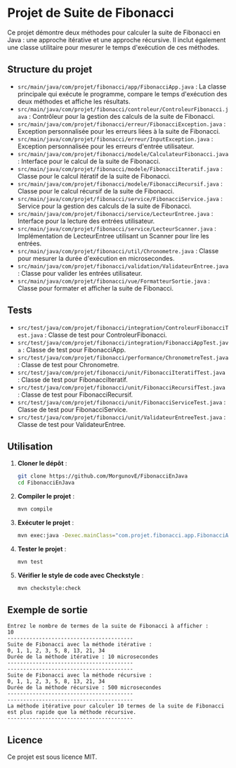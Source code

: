 # Projet de Suite de Fibonacci

Ce projet démontre deux méthodes pour calculer la suite de Fibonacci en Java : une approche itérative et une approche récursive. Il inclut également une classe utilitaire pour mesurer le temps d'exécution de ces méthodes.

## Structure du projet

- `src/main/java/com/projet/fibonacci/app/FibonacciApp.java` : La classe principale qui exécute le programme, compare le temps d'exécution des deux méthodes et affiche les résultats.
- `src/main/java/com/projet/fibonacci/controleur/ControleurFibonacci.java` : Contrôleur pour la gestion des calculs de la suite de Fibonacci.
- `src/main/java/com/projet/fibonacci/erreur/FibonacciException.java` : Exception personnalisée pour les erreurs liées à la suite de Fibonacci.
- `src/main/java/com/projet/fibonacci/erreur/InputException.java` : Exception personnalisée pour les erreurs d'entrée utilisateur.
- `src/main/java/com/projet/fibonacci/modele/CalculateurFibonacci.java` : Interface pour le calcul de la suite de Fibonacci.
- `src/main/java/com/projet/fibonacci/modele/FibonacciIteratif.java` : Classe pour le calcul itératif de la suite de Fibonacci.
- `src/main/java/com/projet/fibonacci/modele/FibonacciRecursif.java` : Classe pour le calcul récursif de la suite de Fibonacci.
- `src/main/java/com/projet/fibonacci/service/FibonacciService.java` : Service pour la gestion des calculs de la suite de Fibonacci.
- `src/main/java/com/projet/fibonacci/service/LecteurEntree.java` : Interface pour la lecture des entrées utilisateur.
- `src/main/java/com/projet/fibonacci/service/LecteurScanner.java` : Implémentation de LecteurEntree utilisant un Scanner pour lire les entrées.
- `src/main/java/com/projet/fibonacci/util/Chronometre.java` : Classe pour mesurer la durée d'exécution en microsecondes.
- `src/main/java/com/projet/fibonacci/validation/ValidateurEntree.java` : Classe pour valider les entrées utilisateur.
- `src/main/java/com/projet/fibonacci/vue/FormatteurSortie.java` : Classe pour formater et afficher la suite de Fibonacci.

## Tests

- `src/test/java/com/projet/fibonacci/integration/ControleurFibonacciTest.java` : Classe de test pour ControleurFibonacci.
- `src/test/java/com/projet/fibonacci/integration/FibonacciAppTest.java` : Classe de test pour FibonacciApp.
- `src/test/java/com/projet/fibonacci/performance/ChronometreTest.java` : Classe de test pour Chronometre.
- `src/test/java/com/projet/fibonacci/unit/FibonacciIteratifTest.java` : Classe de test pour FibonacciIteratif.
- `src/test/java/com/projet/fibonacci/unit/FibonacciRecursifTest.java` : Classe de test pour FibonacciRecursif.
- `src/test/java/com/projet/fibonacci/unit/FibonacciServiceTest.java` : Classe de test pour FibonacciService.
- `src/test/java/com/projet/fibonacci/unit/ValidateurEntreeTest.java` : Classe de test pour ValidateurEntree.

## Utilisation

1. **Cloner le dépôt** :
    ```sh
    git clone https://github.com/MorgunovE/FibonacciEnJava
    cd FibonacciEnJava
    ```

2. **Compiler le projet** :
    ```sh
    mvn compile
    ```

3. **Exécuter le projet** :
    ```sh
    mvn exec:java -Dexec.mainClass="com.projet.fibonacci.app.FibonacciApp"
    ```

4. **Tester le projet** :
    ```sh
    mvn test
    ```

5. **Vérifier le style de code avec Checkstyle** :
    ```sh
    mvn checkstyle:check
    ```

## Exemple de sortie

```
Entrez le nombre de termes de la suite de Fibonacci à afficher :
10
----------------------------------------
Suite de Fibonacci avec la méthode itérative :
0, 1, 1, 2, 3, 5, 8, 13, 21, 34
Durée de la méthode itérative : 10 microsecondes
----------------------------------------
----------------------------------------
Suite de Fibonacci avec la méthode récursive :
0, 1, 1, 2, 3, 5, 8, 13, 21, 34
Durée de la méthode récursive : 500 microsecondes
----------------------------------------
----------------------------------------
La méthode itérative pour calculer 10 termes de la suite de Fibonacci est plus rapide que la méthode récursive.
----------------------------------------
```

## Licence

Ce projet est sous licence MIT.